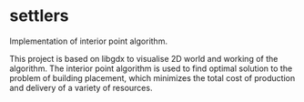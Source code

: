 settlers
========

Implementation of interior point algorithm.

This project is based on libgdx to visualise 2D world and working of the algorithm.
The interior point algorithm is used to find optimal solution to the problem
of building placement, which minimizes the total cost of production
and delivery of a variety of resources.
